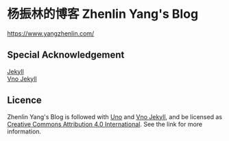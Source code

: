 # 杨振林的博客 Zhenlin Yang's Blog

https://www.yangzhenlin.com/

## Special Acknowledgement

[Jekyll](http://jekyllrb.com)  
[Vno Jekyll](https://github.com/onevcat/vno-jekyll)  

## Licence

Zhenlin Yang's Blog is followed with [Uno](https://github.com/daleanthony/uno) and [Vno Jekyll](https://github.com/onevcat/vno-jekyll), and be licensed as [Creative Commons Attribution 4.0 International](http://creativecommons.org/licenses/by/4.0/). See the link for more information.
